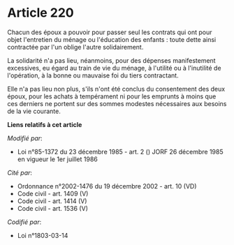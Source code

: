 # Article 220

Chacun des époux a pouvoir pour passer seul les contrats qui ont pour objet l'entretien du ménage ou l'éducation des
enfants : toute dette ainsi contractée par l'un oblige l'autre solidairement.

La solidarité n'a pas lieu, néanmoins, pour des dépenses manifestement excessives, eu égard au train de vie du ménage, à
l'utilité ou à l'inutilité de l'opération, à la bonne ou mauvaise foi du tiers contractant.

Elle n'a pas lieu non plus, s'ils n'ont été conclus du consentement des deux époux, pour les achats à tempérament ni pour les
emprunts à moins que ces derniers ne portent sur des sommes modestes nécessaires aux besoins de la vie courante.

**Liens relatifs à cet article**

_Modifié par_:

  - Loi n°85-1372 du 23 décembre 1985 - art. 2 () JORF 26 décembre 1985 en vigueur le 1er juillet 1986

_Cité par_:

  - Ordonnance n°2002-1476 du 19 décembre 2002 - art. 10 (VD)
  - Code civil - art. 1409 (V)
  - Code civil - art. 1414 (V)
  - Code civil - art. 1536 (V)

_Codifié par_:

  - Loi n°1803-03-14
